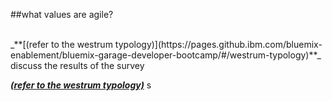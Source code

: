 <!-- .slide: data-background="resources/footer.svg" data-background-size="contain" data-background-position="bottom"  -->

##what values are agile? 

<br>
_**[(refer to the westrum typology)](https://pages.github.ibm.com/bluemix-enablement/bluemix-garage-developer-bootcamp/#/westrum-typology)**_


<aside class="notes">
  discuss the results of the survey

_**[(refer to the westrum typology)](https://goo.gl/forms/duaclFVGL08D8RKc2)**_
s</aside>
